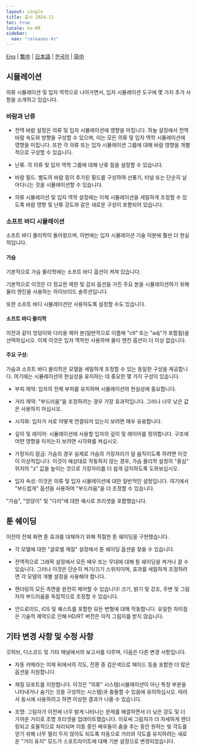 ```yaml
---
layout: single
title: 출시 2024.11
toc: true
locale: ko-KR
sidebar:
  nav: "releases-kr"
---
```

[Eng](/dancexr/releases/2024.11) | [繁中](/tw/dancexr/releases/2024.11) | [日本語](/jp/dancexr/releases/2024.11) | [한국어](/kr/dancexr/releases/2024.11) | [简中](/zh/dancexr/releases/2024.11)

## 시뮬레이션

의류 시뮬레이션 및 입자 역학으로 나아가면서, 입자 시뮬레이션 도구에 몇 가지 추가 사항을 소개하고 있습니다.

### 바람과 난류

* 전역 바람 설정은 의류 및 입자 시뮬레이션에 영향을 미칩니다. 하늘 설정에서 전역 바람 속도와 방향을 구성할 수 있으며, 이는 모든 의류 및 입자 역학 시뮬레이션에 영향을 미칩니다. 또한 각 의류 또는 입자 시뮬레이션 그룹에 대해 바람 영향을 개별적으로 구성할 수 있습니다.

* 난류. 각 의류 및 입자 역학 그룹에 대해 난류 힘을 설정할 수 있습니다.

* 바람 필드. 별도의 바람 힘이 추가된 필드를 구성하여 선풍기, 터널 또는 단순히 날아다니는 것을 시뮬레이션할 수 있습니다.

* 의류 시뮬레이션 및 입자 역학 설정에는 이제 시뮬레이션을 세밀하게 조정할 수 있도록 바람 영향 및 난류 강도와 같은 새로운 구성이 포함되어 있습니다.

### 소프트 바디 시뮬레이션

소프트 바디 물리학이 돌아왔으며, 이번에는 입자 시뮬레이션 기술 덕분에 훨씬 더 현실적입니다.

#### 가슴

기본적으로 가슴 물리학에는 소프트 바디 옵션이 켜져 있습니다.

기본적으로 이것은 더 정교한 제한 및 감쇠 옵션을 가진 주요 본을 시뮬레이션하기 위해 물리 엔진을 사용하는 하이브리드 솔루션입니다.

또한 소프트 바디 시뮬레이션만 사용하도록 설정할 수도 있습니다.

#### 소프트 바디 물리학

이전과 같이 엉덩이와 다리용 제어 본(일반적으로 이름에 "ctl" 또는 "adj"가 포함됨)을 선택하십시오. 이제 이것은 입자 역학만 사용하며 물리 엔진 옵션이 더 이상 없습니다.

#### 주요 구성:

가슴과 소프트 바디 물리학은 모델을 세밀하게 조정할 수 있는 동일한 구성을 제공합니다. 여기에는 시뮬레이션의 현실성을 유지하는 데 중요한 몇 가지 구성이 있습니다.

* 부피 제약: 입자의 전체 부피를 유지하며 시뮬레이션의 현실성에 중요합니다.

* 거리 제약: "부드러움"을 조정하려는 경우 가장 효과적입니다. 그러나 너무 낮은 값은 사용하지 마십시오.

* 시각화: 입자가 서로 어떻게 연결되어 있는지 보려면 매우 유용합니다.

* 깊이 및 레이어: 시뮬레이션에 사용할 입자의 깊이 및 레이어를 정의합니다. 구조에 어떤 영향을 미치는지 보려면 시각화를 켜십시오.

* 가장자리 잠금: 가슴의 경우 실제로 가슴의 가장자리가 덜 움직이도록 하려면 이것이 이상적입니다. 이것이 예상대로 작동하지 않는 경우, 가슴 물리학 설정의 "중심" 위치의 "z" 값을 높이는 것으로 가장자리를 더 쉽게 감지하도록 도와보십시오.

* 입자 속성: 이것은 의류 및 입자 시뮬레이션에 대한 일반적인 설정입니다. 여기에서 "부드럽게" 옵션을 사용하여 "부드러움"을 더 조정할 수 있습니다.

"가슴", "엉덩이" 및 "다리"에 대한 예시로 프리셋을 포함했습니다.

## 툰 쉐이딩

이전의 전체 화면 툰 효과를 대체하기 위해 적절한 툰 쉐이딩을 구현했습니다.

* 각 모델에 대한 "글로벌 재질" 설정에서 툰 쉐이딩 옵션을 찾을 수 있습니다.

* 전역적으로 그래픽 설정에서 모든 배우 또는 무대에 대해 툰 쉐이딩을 켜거나 끌 수 있습니다. 그러나 이것은 단순히 켜기/끄기 스위치이며, 효과를 세밀하게 조정하려면 각 모델의 개별 설정을 사용해야 합니다.

* 렌더링의 모든 측면을 완전히 제어할 수 있습니다! 크기, 밝기 및 강조, 주변 및 그림자의 부드러움을 독립적으로 조정할 수 있습니다.

* 안드로이드, iOS 및 퀘스트를 포함한 모든 변형에 대해 작동합니다. 유일한 차이점은 기술적 제약으로 인해 HD/RT 버전은 아직 그림자를 받지 않습니다.

## 기타 변경 사항 및 수정 사항

깃허브, 디스코드 및 기타 채널에서의 보고서를 다루며, 다음은 다른 변경 사항입니다.

* 자동 카메라는 이제 뒤에서의 각도, 전환 중 검은색으로 페이드 등을 포함한 더 많은 옵션을 지원합니다.

* 재질 모포트를 지원합니다. 이것은 "의류" 시스템(시뮬레이션이 아닌 특정 부분을 나타내거나 숨기는 것을 구성하는 시스템)과 충돌할 수 있음에 유의하십시오. 따라서 동시에 사용하려고 하면 이상한 결과가 나올 수 있습니다.

* 조명: 그림자가 이전에 너무 밝게 나타나는 문제를 해결하면서 더 낮은 강도 및 더 가까운 거리로 조명 프리셋을 업데이트했습니다. 이로써 그림자가 더 자세하게 렌더링되고 효율적으로 처리되며 이동 중인 배우들이 춤을 추는 동안 원하는 빛 각도를 얻기 위해 너무 멀리 두지 않아도 되도록 자동으로 거리와 각도를 유지하려는 새로운 "거리 유지" 모드가 스포트라이트에 대해 기본 설정으로 변경되었습니다.